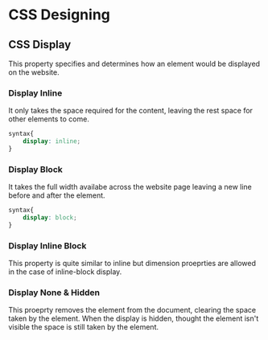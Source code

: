 # CSS Designing

## CSS Display
This property specifies and determines how an element would be displayed on the website.

### Display Inline
It only takes the space required for the content, leaving the rest space for other elements to come.
```css
syntax{
    display: inline;
}
```

### Display Block
It takes the full width availabe across the website page leaving a new line before and after the element.
```css
syntax{
    display: block;
}
```

### Display Inline Block
This property is quite similar to inline but dimension proeprties are allowed in the case of inline-block display.

### Display None & Hidden
This proeprty removes the element from the document, clearing the space taken by the element. When the display is hidden, thought the element isn't visible the space is still taken by the element.